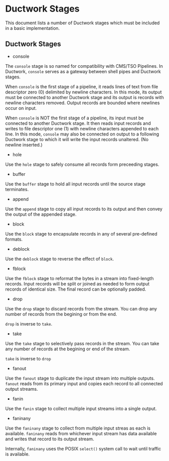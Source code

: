 # Ductwork Stages

This document lists a number of Ductwork stages
which must be included in a basic implementation.

## Ductwork Stages

* console

The `console` stage is so named for compatibility with CMS/TSO Pipelines.
In Ductwork, `console` serves as a gateway between shell pipes and Ductwork stages.

When `console` is the first stage of a pipeline, it reads lines of text from file descriptor zero (0)
delimited by newline characters. In this mode, its output must be connected
to another Ductwork stage and its output is records with newline characters removed.
Output records are bounded where newlines occur on input.

When `console` is NOT the first stage of a pipeline,
its input must be connected to another Ductwork stage. It then reads input records
and writes to file descriptor one (1) with newline characters appended to each line.
In this mode, `console` may also be connected on output to a following Ductwork stage
to which it will write the input records unaltered. (No newline inserted.)

* hole

Use the `hole` stage to safely consume all records form preceeding stages.

* buffer

Use the `buffer` stage to hold all input records
until the source stage terminates.

* append

Use the `append` stage to copy all input records to its output
and then convey the output of the appended stage.

* block

Use the `block` stage to encapsulate records in any of several
pre-defined formats.

* deblock

Use the `deblock` stage to reverse the effect of `block`.

* fblock

Use the `fblock` stage to reformat the bytes in a stream into
fixed-length records. Input records will be split or joined as needed
to form output records of identical size. The final record can be
optionally padded.

* drop

Use the `drop` stage to discard records from the stream.
You can drop any number of records from the begining or from the end.

`drop` is inverse to `take`.

* take

Use the `take` stage to selectively pass records in the stream.
You can take any number of records at the begining or end of the stream.

`take` is inverse to `drop`

* fanout

Use the `fanout` stage to duplicate the input stream
into multiple outputs. `fanout` reads from its primary input
and copies each record to all connected output streams.

* fanin

Use the `fanin` stage to collect multiple input streams
into a single output.

* faninany

Use the `faninany` stage to collect from multiple input streas
as each is available. `faninany` reads from whichever input stream
has data available and writes that record to its output stream.

Internally, `faninany` uses the POSIX `select()` system call
to wait until traffic is available.


